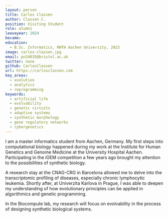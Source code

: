 ```yaml
---
layout: person
title: Carlos Classen
author: Classen C.
position: Visiting Student
role: alumni
leaveyear: 2024
became:
education:
  - B.Sc. Informatics, RWTH Aachen University, 2023
image: carlos-classen.jpg
email: pn24035@bristol.ac.uk
twitter: none
github: CarlosClassen
url: https://carlosclassen.com
key_areas:
  - evolution
  - analytics
  - reprogramming
keywords:
  - artificial life
  - evolvability
  - genetic circuits
  - adaptive systems
  - synthetic morphology
  - gene regulatory networks
  - cybergenetics
---
```

I am a master informatics student from Aachen, Germany. My first steps into computational biology happened during my work at the Institute for Human Genetics and Genome Medicine at the University Hospital Aachen. Participating in the iGEM competition a few years ago brought my attention to the possibilities of synthetic biology.

A research stay at the CNAG-CRG in Barcelona allowed me to delve into the transcriptomic profiling of diseases, especially chronic lymphocytic leukemia. Shortly after, at Univerzita Karlova in Prague, I was able to deepen my understanding of how evolutionary principles can be applied in algorithmics and genetic programming.

In the Biocompute lab, my research will focus on evolvability in the process of designing synthetic biological systems.
